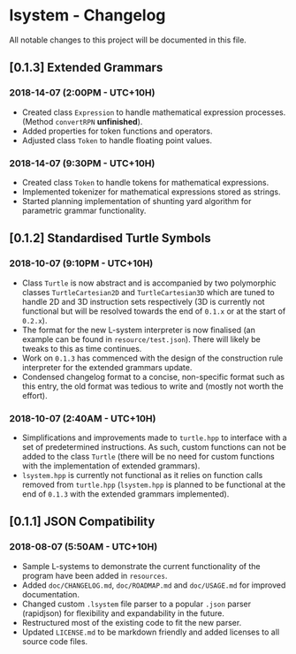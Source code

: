 # **lsystem** - Changelog
All notable changes to this project will be documented in this file.

## [0.1.3] Extended Grammars

### 2018-14-07 (2:00PM - UTC+10H)
- Created class `Expression` to handle mathematical expression processes. (Method `convertRPN` **unfinished**).
- Added properties for token functions and operators.
- Adjusted class `Token` to handle floating point values.

### 2018-14-07 (9:30PM - UTC+10H)
- Created class `Token` to handle tokens for mathematical expressions.
- Implemented tokenizer for mathematical expressions stored as strings.
- Started planning implementation of shunting yard algorithm for parametric grammar functionality.

## [0.1.2] Standardised Turtle Symbols

### 2018-10-07 (9:10PM - UTC+10H)

- Class `Turtle` is now abstract and is accompanied by two polymorphic classes `TurtleCartesian2D` and `TurtleCartesian3D` which are tuned to handle 2D and 3D instruction sets respectively (3D is currently not functional but will be resolved towards the end of `0.1.x` or at the start of `0.2.x`).
- The format for the new L-system interpreter is now finalised (an example can be found in `resource/test.json`). There will likely be tweaks to this as time continues.
- Work on `0.1.3` has commenced with the design of the construction rule interpreter for the extended grammars update.
- Condensed changelog format to a concise, non-specific format such as this entry, the old format was tedious to write and (mostly not worth the effort).

### 2018-10-07 (2:40AM - UTC+10H)

- Simplifications and improvements made to `turtle.hpp` to interface with a set of predetermined instructions. As such, custom functions can not be added to the class `Turtle` (there will be no need for custom functions with the implementation of extended grammars).
- `lsystem.hpp` is currently not functional as it relies on function calls removed from `turtle.hpp` (`lsystem.hpp` is planned to be functional at the end of `0.1.3` with the extended grammars implemented).

## [0.1.1] JSON Compatibility

### 2018-08-07 (5:50AM - UTC+10H)

- Sample L-systems to demonstrate the current functionality of the program have been added in `resources`.
- Added `doc/CHANGELOG.md`, `doc/ROADMAP.md` and `doc/USAGE.md` for improved documentation.
- Changed custom `.lsystem` file parser to a popular `.json` parser (rapidjson) for flexibility and expandability in the future.
- Restructured most of the existing code to fit the new parser.
- Updated `LICENSE.md` to be markdown friendly and added licenses to all source code files.